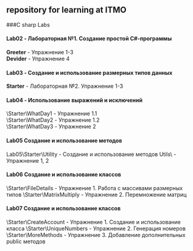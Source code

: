 ## repository for learning at ITMO

###C sharp Labs
#### **Lab02** - Лабораторная №1. Создание простой C#-программы
**Greeter**  - Упражнение 1-3 <br />
**Devider** - Упражнение 4

#### **Lab03** - Создание и использование размерных типов данных
**Starter**  - Лабораторная №2. Упражнение 1-3

#### **Lab04** - Использование выражений и исключений
\Starter\WhatDay1 - Упражнение 1.1 <br />
\Starter\WhatDay2 - Упражнение 1.2 <br />
\Starter\WhatDay3 - Упражнение 2

#### **Lab05** Создание и использование методов
Lab05\Starter\Utility - Создание и использование методов
Utils\ - Упражнение 1, 2

#### **Lab06** Создание и использование классов
\Starter\FileDetails -  Упражнение 1. Работа с массивами размерных типов
\Starter\MatrixMultiply - Упражнение 2. Перемножение матриц

#### **Lab07** Создание и использование классов
\Starter\CreateAccount -  Упражнение 1. Cоздание и использование класса
\Starter\UniqueNumbers - Упражнение 2. Генерация номеров 
\Starter\MoreMethods - Упражнение 3. Добавление дополнительных public методов
